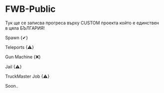 # FWB-Public

Тук ще се записва прогреса върху CUSTOM проекта който е единствен в цяла БЪЛГАРИЯ!

Spawn {✔}

Teleports {⚠}

Gun Machine {❌}

Jail {⚠}

TruckMaster Job {⚠}

Soon..
